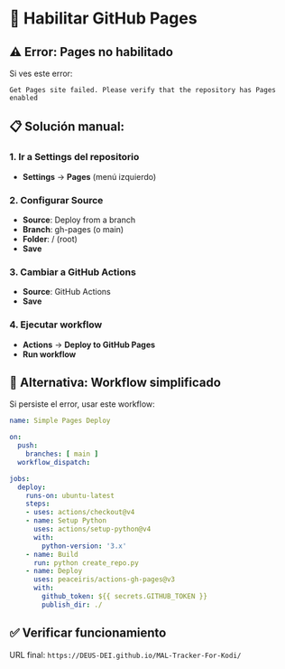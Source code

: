 # 🔧 Habilitar GitHub Pages

## ⚠️ Error: Pages no habilitado

Si ves este error:
```
Get Pages site failed. Please verify that the repository has Pages enabled
```

## 📋 Solución manual:

### 1. Ir a Settings del repositorio
- **Settings** → **Pages** (menú izquierdo)

### 2. Configurar Source
- **Source**: Deploy from a branch
- **Branch**: gh-pages (o main)
- **Folder**: / (root)
- **Save**

### 3. Cambiar a GitHub Actions
- **Source**: GitHub Actions
- **Save**

### 4. Ejecutar workflow
- **Actions** → **Deploy to GitHub Pages**
- **Run workflow**

## 🔄 Alternativa: Workflow simplificado

Si persiste el error, usar este workflow:

```yaml
name: Simple Pages Deploy

on:
  push:
    branches: [ main ]
  workflow_dispatch:

jobs:
  deploy:
    runs-on: ubuntu-latest
    steps:
    - uses: actions/checkout@v4
    - name: Setup Python
      uses: actions/setup-python@v4
      with:
        python-version: '3.x'
    - name: Build
      run: python create_repo.py
    - name: Deploy
      uses: peaceiris/actions-gh-pages@v3
      with:
        github_token: ${{ secrets.GITHUB_TOKEN }}
        publish_dir: ./
```

## ✅ Verificar funcionamiento

URL final: `https://DEUS-DEI.github.io/MAL-Tracker-For-Kodi/`